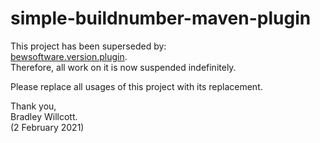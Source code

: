 # simple-buildnumber-maven-plugin

This project has been superseded by:  
[bewsoftware.version.plugin][bvp].  
Therefore, all work on it is now suspended indefinitely.

Please replace all usages of this project with its replacement.

Thank you,  
Bradley Willcott.  
(2 February 2021)

[bvp]:https://github.com/bewillcott/bewsoftware-version-plugin
